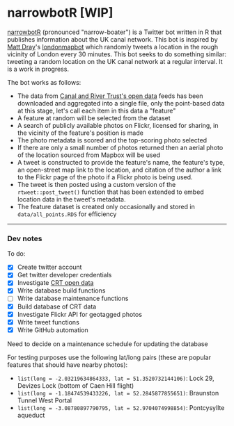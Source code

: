 # narrowbotR [WIP]

[narrowbotR](https://twitter.com/narrowbotR) (pronounced "narrow-boater") is a Twitter bot written in R that publishes information about the UK canal network. This bot is inspired by [Matt Dray](https://github.com/matt-dray/)'s [londonmapbot](https://github.com/matt-dray/londonmapbot) which randomly tweets a location in the rough vicinity of London every 30 minutes. This bot seeks to do something similar: tweeting a random location on the UK canal network at a regular interval. It is a work in progress.

The bot works as follows:

* The data from [Canal and River Trust's open data](http://data-canalrivertrust.opendata.arcgis.com) feeds has been downloaded and aggregated into a single file, only the point-based data at this stage, let's call each item in this data a "feature"
* A feature at random will be selected from the dataset
* A search of publicly available photos on Flickr, licensed for sharing, in the vicinity of the feature's position is made
* The photo metadata is scored and the top-scoring photo selected
* If there are only a small number of photos returned then an aerial photo of the location sourced from Mapbox will be used
* A tweet is constructed to provide the feature's name, the feature's type, an open-street map link to the location, and citation of the author a link to the Flickr page of the photo if a Flickr photo is being used.
* The tweet is then posted using a custom version of the `rtweet::post_tweet()` function that has been extended to embed location data in the tweet's metadata.
* The feature dataset is created only occasionally and stored in `data/all_points.RDS` for efficiency

---

### Dev notes

To do:

-   [x] Create twitter account
-   [x] Get twitter developer credentials
-   [x] Investigate [CRT open data](http://data-canalrivertrust.opendata.arcgis.com)
-   [x] Write database build functions
-   [ ] Write database maintenance functions
-   [x] Build database of CRT data
-   [x] Investigate Flickr API for geotagged photos
-   [x] Write tweet functions
-   [x] Write GitHub automation

Need to decide on a maintenance schedule for updating the database

For testing purposes use the following lat/long pairs (these are popular features that should have nearby photos):

* `list(long = -2.03219634864333, lat = 51.3520732144106)`: Lock 29, Devizes Lock (bottom of Caen Hill flight)
* `list(long = -1.18474539433226, lat = 52.2845877855651)`: Braunston Tunnel West Portal
* `list(long = -3.08780897790795, lat = 52.9704074998854)`: Pontcysyllte aqueduct
